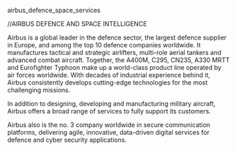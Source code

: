 airbus_defence_space_services

//AIRBUS DEFENCE AND SPACE INTELLIGENCE

Airbus is a global leader in the defence sector, the largest defence supplier in Europe, and among the top 10 defence companies worldwide. It manufactures tactical and strategic airlifters, multi-role aerial tankers and advanced combat aircraft. Together, the A400M, C295, CN235, A330 MRTT and Eurofighter Typhoon make up a world-class product line operated by air forces worldwide. With decades of industrial experience behind it, Airbus consistently develops cutting-edge technologies for the most challenging missions.

In addition to designing, developing and manufacturing military aircraft, Airbus offers a broad range of services to fully support its customers.

Airbus also is the no. 3 company worldwide in secure communication platforms, delivering agile, innovative, data-driven digital services for defence and cyber security applications.


